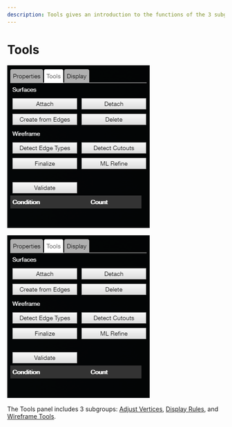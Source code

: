 ```yaml
---
description: Tools gives an introduction to the functions of the 3 subgroups within Tools.
---
```


# Tools

![](../.gitbook/assets/tools%20%282%29.png)

![](../.gitbook/assets/tools.png)

The Tools panel includes 3 subgroups: [Adjust Vertices](adjust-vertices/), [Display Rules](display-rules.md), and [Wireframe Tools](wireframe-tools/).

  


